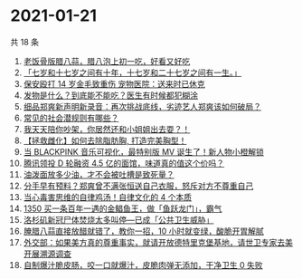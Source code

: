 # 2021-01-21

共 18 条

<!-- BEGIN ZHIHUVIDEO -->
<!-- 最后更新时间 Thu Jan 21 2021 03:47:30 GMT+0800 (CST) -->
1. [老饭骨版腊八蒜，腊八泡上初一吃，好看又好吃](https://www.zhihu.com/zvideo/1335279938270445569)
1. [「七岁和十七岁之间有十年，十七岁和二十七岁之间有一生。」](https://www.zhihu.com/zvideo/1334934556407517184)
1. [保安殴打 14 岁金毛致重伤 宠物医院：送来时已休克](https://www.zhihu.com/zvideo/1334468096191840256)
1. [发物是什么？到底能不能吃？医生有时候都犯糊涂](https://www.zhihu.com/zvideo/1335210216569233408)
1. [细品郑爽新声明新录音：再次挑战底线，劣迹艺人郑爽该如何破局？](https://www.zhihu.com/zvideo/1335302422680178688)
1. [常见的社会潜规则有哪些？](https://www.zhihu.com/zvideo/1335277484997840896)
1. [我天天陪你吵架，你居然还和小姐姐出去耍？！](https://www.zhihu.com/zvideo/1335241610654060544)
1. [【拯救雌化】如何去除脂肪胸, 打造完美胸型！](https://www.zhihu.com/zvideo/1335235859868434432)
1. [当 BLACKPINK 音乐可视化，最特别版 MV 诞生了！新人物小橙解锁](https://www.zhihu.com/zvideo/1335187869208326144)
1. [腾讯领投 D 轮融资 4.5 亿的面馆，味道真的值这个价吗？](https://www.zhihu.com/zvideo/1335251354567557120)
1. [油泼面放多少油，才不会被吐槽是致死量？](https://www.zhihu.com/zvideo/1335278783952752640)
1. [分手早有预料？郑爽曾不满张恒送自己衣服，怒斥对方不尊重自己](https://www.zhihu.com/zvideo/1334611882703962112)
1. [当心毒害思维的自律鸡汤！自律文化的 4 个本质](https://www.zhihu.com/zvideo/1334857413942472704)
1. [1350 买一条百年一遇的金鲳鱼王，做「鱼跃龙门」，霸气](https://www.zhihu.com/zvideo/1334661533368614912)
1. [洛杉矶新冠尸体焚烧太多叫停—已成「公共卫生威胁」](https://www.zhihu.com/zvideo/1335204487246307328)
1. [腌腊八蒜直接放醋就错了，教你一招，10 小时就变绿，酸脆开胃解腻](https://www.zhihu.com/zvideo/1335199196937953280)
1. [外交部：如果美方真的尊重事实，就请开放德特里克堡基地，请世卫专家去美开展溯源调查](https://www.zhihu.com/zvideo/1334997835197685760)
1. [自制爆汁脆皮肠，咬一口就爆汁，皮脆肉弹无添加，干净卫生 0 失败](https://www.zhihu.com/zvideo/1333896504214097920)
<!-- END ZHIHUVIDEO -->
